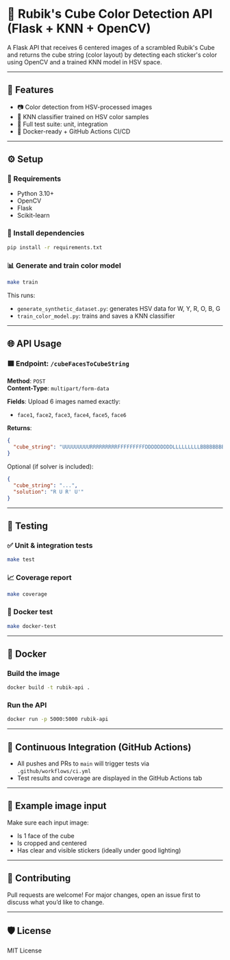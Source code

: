 # 🧊 Rubik's Cube Color Detection API (Flask + KNN + OpenCV)

A Flask API that receives 6 centered images of a scrambled Rubik's Cube and returns the cube string (color layout) by detecting each sticker's color using OpenCV and a trained KNN model in HSV space.

---

## 🚀 Features

- 📷 Color detection from HSV-processed images  
- 🤖 KNN classifier trained on HSV color samples  
- 🧪 Full test suite: unit, integration  
- 🐳 Docker-ready + GitHub Actions CI/CD  

---

## ⚙️ Setup

### 🔧 Requirements

- Python 3.10+  
- OpenCV  
- Flask  
- Scikit-learn  

### 🧪 Install dependencies

```bash
pip install -r requirements.txt
```

### 📊 Generate and train color model

```bash
make train
```

This runs:
- `generate_synthetic_dataset.py`: generates HSV data for W, Y, R, O, B, G
- `train_color_model.py`: trains and saves a KNN classifier

---

## 🌐 API Usage

### 🟩 Endpoint: `/cubeFacesToCubeString`

**Method**: `POST`  
**Content-Type**: `multipart/form-data`

**Fields**: Upload 6 images named exactly:

- `face1`, `face2`, `face3`, `face4`, `face5`, `face6`

**Returns**:

```json
{
  "cube_string": "UUUUUUUUURRRRRRRRRFFFFFFFFFDDDDDDDDDLLLLLLLLLBBBBBBBBB"
}
```

Optional (if solver is included):

```json
{
  "cube_string": "...",
  "solution": "R U R' U'"
}
```

---

## 🧪 Testing

### ✅ Unit & integration tests

```bash
make test
```

### 📈 Coverage report

```bash
make coverage
```

### 🐳 Docker test

```bash
make docker-test
```

---

## 🐳 Docker

### Build the image

```bash
docker build -t rubik-api .
```

### Run the API

```bash
docker run -p 5000:5000 rubik-api
```

---

## 🧪 Continuous Integration (GitHub Actions)

- All pushes and PRs to `main` will trigger tests via `.github/workflows/ci.yml`
- Test results and coverage are displayed in the GitHub Actions tab

---

## 📎 Example image input

Make sure each input image:

- Is 1 face of the cube
- Is cropped and centered
- Has clear and visible stickers (ideally under good lighting)

---

## 🙌 Contributing

Pull requests are welcome! For major changes, open an issue first to discuss what you’d like to change.

---

## 🛡️ License

MIT License
